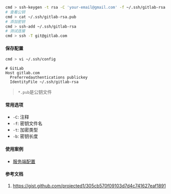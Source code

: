 ```bash
cmd > ssh-keygen -t rsa -C 'your-email@gmail.com' -f ~/.ssh/gitlab-rsa
# 查看公钥
cmd > cat ~/.ssh/gitlab-rsa.pub
# 添加密钥
cmd > ssh-add ~/.ssh/gitlab-rsa
# 测试连接
cmd > ssh -T git@gitlab.com
```

#### 保存配置

```bash
cmd > vi ~/.ssh/config
```

```
# GitLab
Host gitlab.com
  Preferredauthentications publickey
  IdentityFile ~/.ssh/gitlab-rsa
```

> `*.pub`是公钥文件

#### 常用选项

- `-C`: 注释
- `-f`: 密钥文件名
- `-t`: 加密类型
- `-b`: 密钥长度

#### 使用案例

- [服务端配置](/ssh/linux.md)

#### 参考文档

1. https://gist.github.com/projected1/305cb570f09103d7d4c741627eaf1891